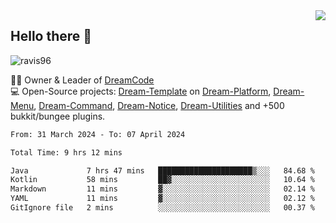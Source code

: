 <img align='right' src="https://github-readme-stats.vercel.app/api?username=Ravis96&show_icons=true">

## Hello there 👋
<p align="left"> <img src="https://komarev.com/ghpvc/?username=ravis96&label=Profile%20views&color=0e75b6&style=flat" alt="ravis96" /> </p>

👨‍💻 Owner & Leader of [DreamCode](https://github.com/DreamPoland) <br>
💻 Open-Source projects: [Dream-Template](https://github.com/DreamPoland/dream-template) on [Dream-Platform](https://github.com/DreamPoland/dream-platform), [Dream-Menu](https://github.com/DreamPoland/dream-menu), [Dream-Command](https://github.com/DreamPoland/dream-command), [Dream-Notice](https://github.com/DreamPoland/dream-notice), [Dream-Utilities](https://github.com/DreamPoland/dream-utilities) and +500 bukkit/bungee plugins.

<!--START_SECTION:waka-->

```txt
From: 31 March 2024 - To: 07 April 2024

Total Time: 9 hrs 12 mins

Java             7 hrs 47 mins   █████████████████████▒░░░   84.68 %
Kotlin           58 mins         ██▓░░░░░░░░░░░░░░░░░░░░░░   10.64 %
Markdown         11 mins         ▓░░░░░░░░░░░░░░░░░░░░░░░░   02.14 %
YAML             11 mins         ▓░░░░░░░░░░░░░░░░░░░░░░░░   02.12 %
GitIgnore file   2 mins          ░░░░░░░░░░░░░░░░░░░░░░░░░   00.37 %
```

<!--END_SECTION:waka-->
